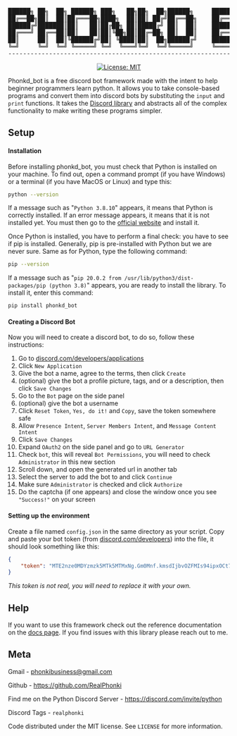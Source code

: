 <div align="center">
<pre>
██████╗ ██╗  ██╗ ██████╗ ███╗   ██╗██╗  ██╗██████╗     ██████╗  ██████╗ ████████╗
██╔══██╗██║  ██║██╔═══██╗████╗  ██║██║ ██╔╝██╔══██╗    ██╔══██╗██╔═══██╗╚══██╔══╝
██████╔╝███████║██║   ██║██╔██╗ ██║█████╔╝ ██║  ██║    ██████╔╝██║   ██║   ██║   
██╔═══╝ ██╔══██║██║   ██║██║╚██╗██║██╔═██╗ ██║  ██║    ██╔══██╗██║   ██║   ██║   
██║     ██║  ██║╚██████╔╝██║ ╚████║██║  ██╗██████╔╝    ██████╔╝╚██████╔╝   ██║   
╚═╝     ╚═╝  ╚═╝ ╚═════╝ ╚═╝  ╚═══╝╚═╝  ╚═╝╚═════╝     ╚═════╝  ╚═════╝    ╚═╝   
---------------------------------------------------------------------------------
</pre>

[![License: MIT](https://img.shields.io/badge/License-MIT-yellow.svg)](https://opensource.org/licenses/MIT)

</div>

Phonkd_bot is a free discord bot framework made with the intent to help beginner programmers learn python. It allows you to take console-based programs and convert them into discord bots by substituting the `input` and `print` functions. It takes the [Discord library](https://discordpy.readthedocs.io/en/stable/api.html) and abstracts all of the complex functionality to make writing these programs simpler.

## Setup

#### Installation

Before installing phonkd_bot, you must check that Python is installed on your machine. To find out, open a command prompt (if you have Windows) or a terminal (if you have MacOS or Linux) and type this:

```sh
python --version
```

If a message such as "`Python 3.8.10`" appears, it means that Python is correctly installed. If an error message appears, it means that it is not installed yet. You must then go to the [official website](https://www.python.org/) and install it.

Once Python is installed, you have to perform a final check: you have to see if pip is installed. Generally, pip is pre-installed with Python but we are never sure. Same as for Python, type the following command:

```sh
pip --version
```

If a message such as "`pip 20.0.2 from /usr/lib/python3/dist-packages/pip (python 3.8)`" appears, you are ready to install the library. To install it, enter this command:

```sh
pip install phonkd_bot
```

#### Creating a Discord Bot
Now you will need to create a discord bot, to do so, follow these instructions:
1. Go to [discord.com/developers/applications](https://discord.com/developers/applications)
2. Click `New Application`
3. Give the bot a name, agree to the terms, then click `Create`
4. (optional) give the bot a profile picture, tags, and or a description, then click `Save Changes`
5. Go to the `Bot` page on the side panel
6. (optional) give the bot a username
7. Click `Reset Token`, `Yes, do it!` and `Copy`, save the token somewhere safe
8. Allow `Presence Intent`, `Server Members Intent`, and `Message Content Intent`
9. Click `Save Changes`
10. Expand `OAuth2` on the side panel and go to `URL Generator`
11. Check `bot`, this will reveal `Bot Permissions`, you will need to check `Administrator` in this new section
12. Scroll down, and open the generated url in another tab
13. Select the server to add the bot to and click `Continue`
14. Make sure `Administrator` is checked and click `Authorize`
15. Do the captcha (if one appears) and close the window once you see `"Success!"` on your screen

#### Setting up the environment

Create a file named `config.json` in the same directory as your script. Copy and paste your bot token (from [discord.com/developers](https://discord.com/developers/applications)) into the file, it should look something like this:

```json
{
    "token": "MTE2nze0MDYzmzk5MTk5MTMxNg.Gm0Mnf.kmsdIjbvOZFMIs94ipxOCt70aLs3lKQsl0VaPE"
}
```
*This token is not real, you will need to replace it with your own.*

## Help
If you want to use this framework check out the reference documentation on the [docs page](https://github.com/RealPhonki/phonkd-bot/blob/main/docs/api_reference.md). If you find issues with this library please reach out to me.

## Meta
Gmail - phonkibusiness@gmail.com

Github - https://github.com/RealPhonki

Find me on the Python Discord Server - https://discord.com/invite/python

Discord Tags - `realphonki`

Code distributed under the MIT license. See `LICENSE` for more information.
